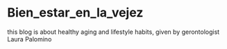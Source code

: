 # Bien_estar_en_la_vejez
this blog is about healthy aging and lifestyle habits, given by gerontologist Laura Palomino
